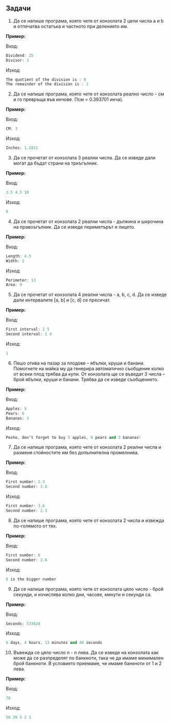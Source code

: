 ﻿
## Задачи

1. Да се напише програма, която чете от конзолата 2 цели числа a и b и отпечатва остатъка и частното при делението им.

**Пример:**

Вход:
```c++
Dividend: 25
Divisor: 3
```

Изход:
```c++
The quotient of the division is : 8
The remainder of the division is : 1
```

2. Да се напише програма, която чете от конзолата реално число - см и го превръща във инчове.
(1см  = 0.393701 инча).

**Пример:**

Вход:
```c++
CM: 3
```

Изход:
```c++
Inches: 1.1811
```

3. Да се прочетат от конзолата 3 реални числа. Да се изведе дали могат да бъдат страни на триъгълник.

**Пример:**

Вход:
```c++
3.5 4.5 10
```
Изход:
```c++
0
```
4. Да се прочетат от конзолата 2 реални числа - дължина и широчина на правоъгълник. Да се изведе периметърът и лицето.
 
 **Пример:**

Вход:
```c++
Length: 4.5
Width: 2
```
Изход:
```c++
Perimeter: 13
Area: 9
```

5. Да се прочетат от конзолата 4 реални числа - a, b, c, d. Да се изведе дали интервалите [a, b] и [c, d] се пресичат.

 **Пример:**

Вход:
```c++
First interval: 2 5
Second interval: 1 4
```
Изход:
```c++
1
```

6. Пешо отива на пазар за плодове – ябълки, круши и банани. Помогнете на майка му да генерира автоматично съобщение колко от всеки плод трябва да купи.  От конзолата ще се въведат 3 числа – брой ябълки, круши и банани. Трябва да се изведе съобщението.

**Пример:**

Вход:
```c++
Apples: 5
Pears: 6
Bananas: 3
```
Изход:
```c++
Pesho, don’t forget to buy 5 apples, 6 pears and 3 bananas!
```

7. Да се напише програма, която чете от конзолата 2 реални числа и разменя стойностите им без допълнителна промелнива.

**Пример:**

Вход:
```c++
First number: 2.3
Second number: 3.6
```
Изход:
```c++
First number: 3.6
Second number: 2.3
```

8. Да се напише програма, която чете от конзолата 2 числа и извежда по-голямото от тях.

**Пример:**

Вход:
```c++
First number: 6
Second number: 2.6
```
Изход:
```c++
6 is the bigger number
```

9. Да се напише програма, която чете от конзолата цяло число - брой секунди, и изчислява колко дни, часове, минути и секунди са.

**Пример:**

Вход:
```c++
Seconds: 533628
```
Изход:
```c++
6 days, 4 hours, 13 minutes and 48 seconds
```
10. Въвежда се цяло число n - n лева. Да се изведе на конзолата как може да се разпределят по банкноти, така че да имаме минимален брой банкноти. В условието приемаме, че имаме банкноти от 1 и 2 лева.

**Пример:**

Вход: 
```c++
78
```
Изход: 
```c++
50 20 5 2 1
```

